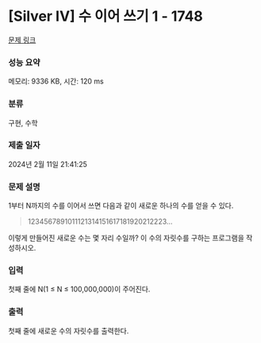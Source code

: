 # [Silver IV] 수 이어 쓰기 1 - 1748 

[문제 링크](https://www.acmicpc.net/problem/1748) 

### 성능 요약

메모리: 9336 KB, 시간: 120 ms

### 분류

구현, 수학

### 제출 일자

2024년 2월 11일 21:41:25

### 문제 설명

<p>1부터 N까지의 수를 이어서 쓰면 다음과 같이 새로운 하나의 수를 얻을 수 있다.</p>

<blockquote>
<p>1234567891011121314151617181920212223...</p>
</blockquote>

<p>이렇게 만들어진 새로운 수는 몇 자리 수일까? 이 수의 자릿수를 구하는 프로그램을 작성하시오.</p>

### 입력 

 <p>첫째 줄에 N(1 ≤ N ≤ 100,000,000)이 주어진다.</p>

### 출력 

 <p>첫째 줄에 새로운 수의 자릿수를 출력한다.</p>

